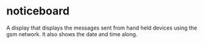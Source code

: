 # noticeboard
A display that displays the messages sent from hand held devices using the gsm network. It also shows the date and time along.
